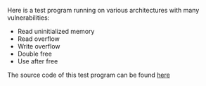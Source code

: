 Here is a test program running on various architectures with many vulnerabilities:
 * Read uninitialized memory
 * Read overflow
 * Write overflow
 * Double free
 * Use after free

The source code of this test program can be found [here](x86/test.c)
